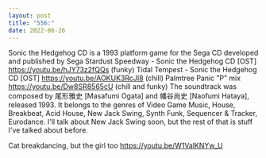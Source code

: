 ```yaml
---
layout: post
title: "556:"
date: 2022-06-26
---
```


Sonic the Hedgehog CD is a 1993 platform game for the Sega CD developed and published by Sega
 Stardust Speedway - Sonic the Hedgehog CD [OST]
https://youtu.be/hJY73z2fQQs (funky)
 Tidal Tempest - Sonic the Hedgehog CD [OST]
https://youtu.be/AOKUK3RcJI8 (chill)
 Palmtree Panic ”P” mix
https://youtu.be/Dw8SR8565cU (chill and funky) The soundtrack was composed by 尾形雅史 [Masafumi Ogata] and 幡谷尚史 [Naofumi Hataya], released 1993. It belongs to the genres of
Video Game Music, House, Breakbeat, Acid House, New Jack Swing, Synth Funk, Sequencer & Tracker, Eurodance. I'll talk about New Jack Swing soon, but the rest of that is stuff I've talked about before.

 Cat breakdancing, but the girl too
https://youtu.be/W1ValKNYw_U
